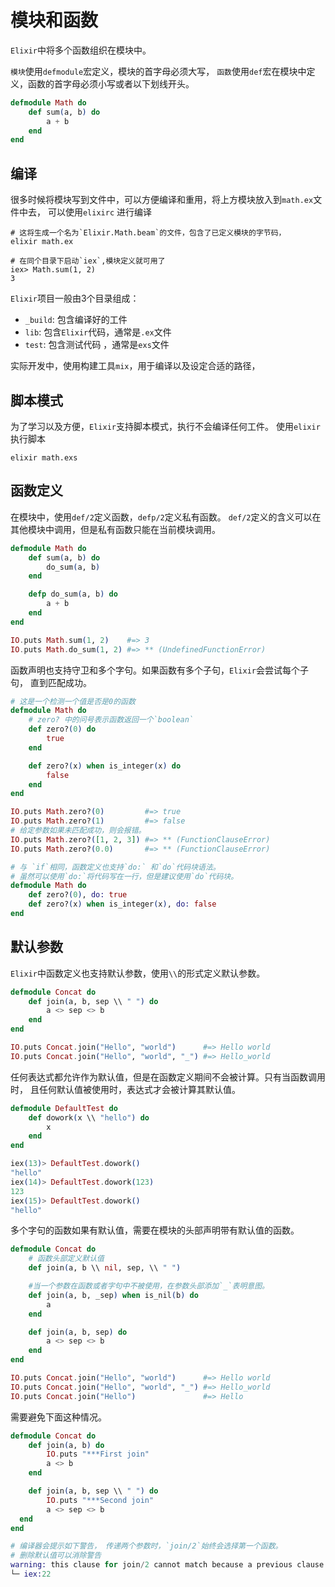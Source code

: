 # 模块和函数

`Elixir`中将多个函数组织在模块中。

`模块`使用`defmodule`宏定义，模块的首字母必须大写，
`函数`使用`def`宏在模块中定义，函数的首字母必须小写或者以下划线开头。

```elixir
defmodule Math do
    def sum(a, b) do
        a + b
    end
end
```

## 编译

很多时候将模块写到文件中，可以方便编译和重用，将上方模块放入到`math.ex`文件中去，
可以使用`elixirc` 进行编译

```shell
# 这将生成一个名为`Elixir.Math.beam`的文件，包含了已定义模块的字节码，
elixir math.ex

# 在同个目录下启动`iex`,模块定义就可用了
iex> Math.sum(1, 2)
3
```
`Elixir`项目一般由3个目录组成：
- `_build`: 包含编译好的工件
- `lib`:  包含`Elixir`代码，通常是`.ex`文件
- `test`: 包含测试代码 ，通常是`exs`文件

实际开发中，使用构建工具`mix`，用于编译以及设定合适的路径，

## 脚本模式

为了学习以及方便，`Elixir`支持脚本模式，执行不会编译任何工件。
使用`elixir`执行脚本

``` shell
elixir math.exs
```

## 函数定义

在模块中，使用`def/2`定义函数，`defp/2`定义私有函数。
`def/2`定义的含义可以在其他模块中调用，但是私有函数只能在当前模块调用。

```elixir
defmodule Math do
    def sum(a, b) do
        do_sum(a, b)
    end

    defp do_sum(a, b) do
        a + b
    end
end

IO.puts Math.sum(1, 2)    #=> 3
IO.puts Math.do_sum(1, 2) #=> ** (UndefinedFunctionError)
```

函数声明也支持守卫和多个字句。如果函数有多个子句，`Elixir`会尝试每个子句，
直到匹配成功。

```elixir
# 这是一个检测一个值是否是0的函数
defmodule Math do
    # zero? 中的问号表示函数返回一个`boolean`
    def zero?(0) do
        true
    end

    def zero?(x) when is_integer(x) do
        false
    end
end

IO.puts Math.zero?(0)         #=> true
IO.puts Math.zero?(1)         #=> false
# 给定参数如果未匹配成功，则会报错。
IO.puts Math.zero?([1, 2, 3]) #=> ** (FunctionClauseError)
IO.puts Math.zero?(0.0)       #=> ** (FunctionClauseError)

# 与 `if`相同，函数定义也支持`do:` 和`do`代码块语法。
# 虽然可以使用`do:`将代码写在一行，但是建议使用`do`代码块。
defmodule Math do
    def zero?(0), do: true
    def zero?(x) when is_integer(x), do: false
end

```

## 默认参数

`Elixir`中函数定义也支持默认参数，使用`\\`的形式定义默认参数。 

```elixir
defmodule Concat do
    def join(a, b, sep \\ " ") do
        a <> sep <> b
    end
end

IO.puts Concat.join("Hello", "world")      #=> Hello world
IO.puts Concat.join("Hello", "world", "_") #=> Hello_world
```

任何表达式都允许作为默认值，但是在函数定义期间不会被计算。只有当函数调用时，
且任何默认值被使用时，表达式才会被计算其默认值。

```elixir
defmodule DefaultTest do
    def dowork(x \\ "hello") do
        x
    end
end
```
``` elixir
iex(13)> DefaultTest.dowork()
"hello"
iex(14)> DefaultTest.dowork(123)
123
iex(15)> DefaultTest.dowork()
"hello"
```

多个字句的函数如果有默认值，需要在模块的头部声明带有默认值的函数。

```elixir
defmodule Concat do
    # 函数头部定义默认值
    def join(a, b \\ nil, sep, \\ " ") 

    #当一个参数在函数或者字句中不被使用，在参数头部添加`_`表明意图。
    def join(a, b, _sep) when is_nil(b) do
        a
    end

    def join(a, b, sep) do
        a <> sep <> b
    end
end

IO.puts Concat.join("Hello", "world")      #=> Hello world
IO.puts Concat.join("Hello", "world", "_") #=> Hello_world
IO.puts Concat.join("Hello")               #=> Hello
```

需要避免下面这种情况。

```elixir
defmodule Concat do 
    def join(a, b) do 
        IO.puts "***First join"
        a <> b
    end

    def join(a, b, sep \\ " ") do
        IO.puts "***Second join"
        a <> sep <> b
  end
end

# 编译器会提示如下警告， 传递两个参数时，`join/2`始终会选择第一个函数。
# 删除默认值可以消除警告
warning: this clause for join/2 cannot match because a previous clause at line 17 always matches
└─ iex:22

```
